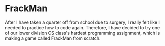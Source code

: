 # FrackMan

After I have taken a quarter off from school due to surgery, I really felt like I needed to practice how to code again. Therefore, I have decided to try one of our lower division CS class's hardest programming assignment, which is making a game called FrackMan from scratch.

